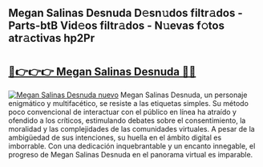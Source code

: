 ## Megan Salinas Desnuda D𝚎sn𝚞dos filtr𝚊dos - Parts-btB Vid𝚎os filtr𝚊dos - N𝚞evas f𝚘tos atr𝚊ctivas hp2Pr

# <h2><a href="http://mb9tt7.tromn.icu/?c=Megan+Salinas+Desnuda">🔗👉👉👉 Megan Salinas Desnuda 🔗🔗</a></h2>

[![Megan Salinas Desnuda nuevo](https://i.imgur.com/pEAQMta.gif)](http://mb9tt7.tromn.icu/?c=Megan+Salinas+Desnuda)
Megan Salinas Desnuda, un personaje enigmático y multifacético, se resiste a las etiquetas simples. Su método poco convencional de interactuar con el público en línea ha atraído y ofendido a los críticos, estimulando debates sobre el consentimiento, la moralidad y las complejidades de las comunidades virtuales. A pesar de la ambigüedad de sus intenciones, su huella en el ámbito digital es imborrable. Con una dedicación inquebrantable y un encanto innegable, el progreso de Megan Salinas Desnuda en el panorama virtual es imparable.
